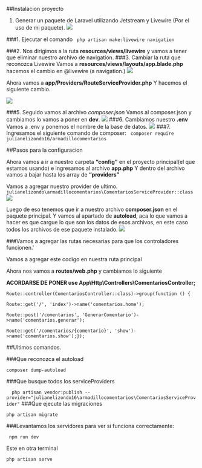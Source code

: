 ##Instalacion proyecto

1. Generar un paquete de Laravel utilizando Jetstream y Livewire (Por el uso de mi paquete).
   ![](https://i.ibb.co/Lx9bZFy/imagen-2023-11-20-094038853.png)

###1. Ejecutar el comando
` php artisan make:livewire navigation`

###2. Nos dirigimos a la ruta
**resources/views/livewire**
y vamos a tener que eliminar nuestro archivo de navigation.
###3. Cambiar la ruta que reconozca Livewire
Vamos a **resources/views/layouts/app.blade.php** hacemos el cambio en @livewire (a navigation.)
![](https://i.ibb.co/hLGFKYH/image.png)

Ahora vamos a **app/Providers/RouteServiceProvider.php** Y hacemos el siguiente cambio.

![](https://i.ibb.co/9NHCJVG/image.png)

###5. Seguido vamos al archivo _composer.json_
Vamos al composer.json y cambiamos lo vamos a poner en **dev**.
![](https://i.ibb.co/YZWbrz9/Captura-de-pantalla-2023-11-20-094439.png)
###6. Cambiamos nuestro **.env**
Vamos a .env y ponemos el nombre de la base de datos.
![](https://i.ibb.co/31yMX7z/image.png)
###7. Ingresamos el siguiente comando de composer:
` composer require julianelizondo16/armadillocomentarios`

##Pasos para la configuracion

Ahora vamos a ir a nuestro carpeta **“config”** en el proyecto principal(el que estamos
usando) e ingresamos al archivo **app.php** Y dentro del archivo vamos a bajar hasta los
array de **“providers”**

Vamos a agregar nuestro provider de ultimo.
` julianelizondo\armadillocomentarios\ComentariosServiceProvider::class`
![](https://i.ibb.co/stxFgdY/image.png)

Luego de eso tenemos que ir a nuestro archivo **composer.json** en el paquete principal. Y
vamos al apartado de **autoload**, aca lo que vamos a hacer es que cargue lo que son los
datos de esos archivos, en este caso todos los archivos de ese paquete instalado.
![](https://i.ibb.co/3FryTm7/image.png)

###Vamos a agregar las rutas necesarias para que los controladores funcionen.'

Vamos a agregar este codigo en nuestra ruta principal

Ahora nos vamos a **routes/web.php** y cambiamos lo siguiente

**ACORDARSE DE PONER
use App\Http\Controllers\ComentariosController;**

    Route::controller(ComentariosController::class)->group(function () {

    Route::get('/', 'index')->name('comentarios.home');

    Route::post('/comentarios', 'GenerarComentario')->name('comentarios.generar');

    Route::get('/comentarios/{comentario}', 'show')->name('comentarios.show');});

##Ultimos comandos.

###Que reconozca el autoload

`composer dump-autoload `

###Que busque todos los serviceProviders

`  php artisan vendor:publish --provider="julianelizondo16\armadillocomentarios\ComentariosServiceProvider"`
###Que ejecute las migraciones

`php artisan migrate`

###Levantamos los servidores para ver si funciona correctamente:

` npm run dev`

Este en otra terminal

`php artisan serve`

